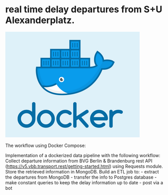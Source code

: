# real time delay departures from S+U Alexanderplatz.

![](./Images/docker.png)

The workflow using Docker Compose:

Implementation of a dockerized data pipeline with the following workflow:
Collect departure information from BVG Berlin & Brandenburg rest API (https://v5.vbb.transport.rest/getting-started.html) using Requests module.
Store the retrieved information in MongoDB.
Build an ETL job to:
    - extract the departures from MongoDB 
    - transfer the info to Postgres database
    - make constant queries to keep the delay information up to date
    - post via a bot